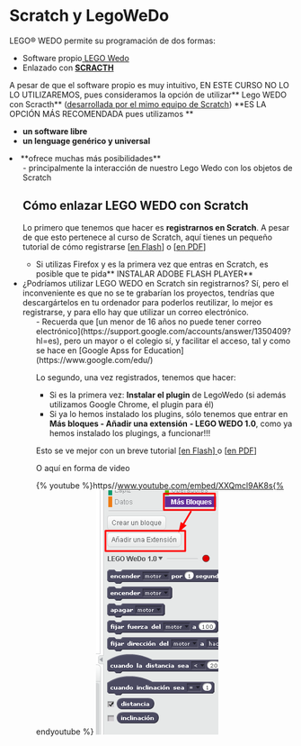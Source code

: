 
# Scratch y LegoWeDo

LEGO® WEDO permite su programación de dos formas:

- Software propio[ LEGO Wedo](http://www.ro-botica.com/Producto/Software-LEGO-Education-WeDo-y-12-actividades/)
- Enlazado con [**SCRACTH**](https://scratch.mit.edu/)

A pesar de que el software propio es muy intuitivo, EN ESTE CURSO NO LO LO UTILIZAREMOS, pues consideramos la opción de utilizar** Lego WEDO con Scracth** ([desarrollada por el mimo equipo de Scratch](http://scratched.gse.harvard.edu/resources/wedo-and-scratch)) **ES LA OPCIÓN MÁS RECOMENDADA pues utilizamos **

- **un software libre**
- **un lenguage genérico y universal**
<li>**ofrece muchas más posibilidades**
<ul>
- principalmente la interacción de nuestro Lego Wedo con los objetos de Scratch

## Cómo enlazar LEGO WEDO con Scratch

Lo primero que tenemos que hacer es **registrarnos en Scratch**. A pesar de que esto pertenece al curso de Scratch, aquí tienes un pequeño tutorial de cómo registrarse [[en Flash](http://aularagon.catedu.es/materialesaularagon2013/LegoWedo/Videos/RegistrarseScratch.htm)] o [[en PDF](http://aularagon.catedu.es/materialesaularagon2013/LegoWedo/Videos/RegistraseScractch.pdf)]

- Si utilizas Firefox y es la primera vez que entras en Scratch, es posible que te pida** INSTALAR ADOBE FLASH PLAYER**
<li>¿Podríamos utilizar LEGO WEDO en Scratch sin registrarnos? Sí, pero el inconveniente es que no se te grabarían los proyectos, tendrías que descargártelos en tu ordenador para poderlos reutilizar, lo mejor es registrarse, y para ello hay que utilizar un correo electrónico.
<ul>
- Recuerda que [un menor de 16 años no puede tener correo electrónico](https://support.google.com/accounts/answer/1350409?hl=es), pero un mayor o el colegio sí, y facilitar el acceso, tal y como se hace en [Google Apss for Education](https://www.google.com/edu/)

Lo segundo, una vez registrados, tenemos que hacer:

- Si es la primera vez: **Instalar el plugin** de LegoWedo (si además utilizamos Google Chrome, el plugin para él) 
- Si ya lo hemos instalado los plugins, sólo tenemos que entrar en **Más bloques - Añadir una extensión** **- LEGO WEDO 1.0**, como ya hemos instalado los plugings, a funcionar!!!

Esto se ve mejor con un breve tutorial [[en Flash] ](http://aularagon.catedu.es/materialesaularagon2013/LegoWedo/Videos/Lego-wedo.htm)o [[en PDF](http://aularagon.catedu.es/materialesaularagon2013/LegoWedo/Videos/Lego-wedo.pdf)]

O aquí en forma de video

{% youtube %}https//www.youtube.com/embed/XXQmcl9AK8s{% endyoutube %}
![](img/legowedoscratch1.png)
